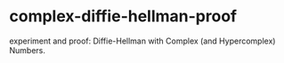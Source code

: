 complex-diffie-hellman-proof
============================

experiment and proof: Diffie-Hellman with Complex (and Hypercomplex) Numbers.
